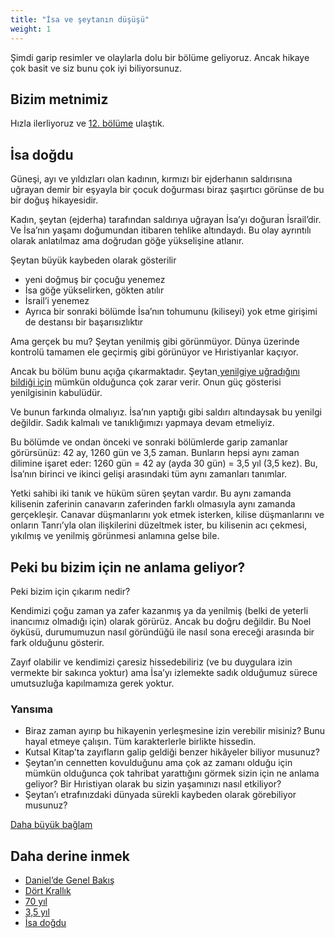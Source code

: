 ```yaml
---
title: "İsa ve şeytanın düşüşü"
weight: 1
---
```


Şimdi garip resimler ve olaylarla dolu bir bölüme geliyoruz. Ancak hikaye çok basit ve siz bunu çok iyi biliyorsunuz.

## Bizim metnimiz

<a name="3d55"></a>
Hızla ilerliyoruz ve [12. bölüme](https://www.bibleserver.com/TR/Vahiy12) ulaştık.

## İsa doğdu

<a name="8465"></a>
Güneşi, ayı ve yıldızları olan kadının, kırmızı bir ejderhanın saldırısına uğrayan demir bir eşyayla bir çocuk doğurması biraz şaşırtıcı görünse de bu bir doğuş hikayesidir.

Kadın, şeytan (ejderha) tarafından saldırıya uğrayan İsa’yı doğuran İsrail’dir. Ve İsa’nın yaşamı doğumundan itibaren tehlike altındaydı. Bu olay ayrıntılı olarak anlatılmaz ama doğrudan göğe yükselişine atlanır.

Şeytan büyük kaybeden olarak gösterilir

- yeni doğmuş bir çocuğu yenemez
- İsa göğe yükselirken, gökten atılır
- İsrail’i yenemez
- Ayrıca bir sonraki bölümde İsa’nın tohumunu (kiliseyi) yok etme girişimi de destansı bir başarısızlıktır

Ama gerçek bu mu? Şeytan yenilmiş gibi görünmüyor. Dünya üzerinde kontrolü tamamen ele geçirmiş gibi görünüyor ve Hıristiyanlar kaçıyor.

Ancak bu bölüm bunu açığa çıkarmaktadır. Şeytan[ yenilgiye uğradığını bildiği için](https://www.bibleserver.com/TR/Vahiy12%3A11-12) mümkün olduğunca çok zarar verir. Onun güç gösterisi yenilgisinin kabulüdür.

Ve bunun farkında olmalıyız. İsa’nın yaptığı gibi saldırı altındaysak bu yenilgi değildir. Sadık kalmalı ve tanıklığımızı yapmaya devam etmeliyiz.

Bu bölümde ve ondan önceki ve sonraki bölümlerde garip zamanlar görürsünüz: 42 ay, 1260 gün ve 3,5 zaman. Bunların hepsi aynı zaman dilimine işaret eder: 1260 gün = 42 ay (ayda 30 gün) = 3,5 yıl (3,5 kez). Bu, İsa’nın birinci ve ikinci gelişi arasındaki tüm aynı zamanları tanımlar.

Yetki sahibi iki tanık ve hüküm süren şeytan vardır. Bu aynı zamanda kilisenin zaferinin canavarın zaferinden farklı olmasıyla aynı zamanda gerçekleşir. Canavar düşmanlarını yok etmek isterken, kilise düşmanlarını ve onların Tanrı’yla olan ilişkilerini düzeltmek ister, bu kilisenin acı çekmesi, yıkılmış ve yenilmiş görünmesi anlamına gelse bile.

## Peki bu bizim için ne anlama geliyor?

<a name="aaae"></a>
Peki bizim için çıkarım nedir?

Kendimizi çoğu zaman ya zafer kazanmış ya da yenilmiş (belki de yeterli inancımız olmadığı için) olarak görürüz. Ancak bu doğru değildir. Bu Noel öyküsü, durumumuzun nasıl göründüğü ile nasıl sona ereceği arasında bir fark olduğunu gösterir.

Zayıf olabilir ve kendimizi çaresiz hissedebiliriz (ve bu duygulara izin vermekte bir sakınca yoktur) ama İsa’yı izlemekte sadık olduğumuz sürece umutsuzluğa kapılmamıza gerek yoktur.

### Yansıma

<a name="2f40"></a>
- Biraz zaman ayırıp bu hikayenin yerleşmesine izin verebilir misiniz? Bunu hayal etmeye çalışın. Tüm karakterlerle birlikte hissedin.
- Kutsal Kitap’ta zayıfların galip geldiği benzer hikâyeler biliyor musunuz?
- Şeytan’ın cennetten kovulduğunu ama çok az zamanı olduğu için mümkün olduğunca çok tahribat yarattığını görmek sizin için ne anlama geliyor? Bir Hıristiyan olarak bu sizin yaşamınızı nasıl etkiliyor?
- Şeytan’ı etrafınızdaki dünyada sürekli kaybeden olarak görebiliyor musunuz?

[Daha büyük bağlam](../../../../gen/index/appl/the-book-of-revelation)

## Daha derine inmek

<a name="458a"></a>
- [Daniel’de Genel Bakış](../../../../bible/daniel/expl/the-book-of-daniel)
- [Dört Krallık](../../../../bible/daniel/expl/the-four-kingdoms-in-daniel)
- [70 yıl](../../../../bible/daniel/expl/the-70-year-weeks)
- [3,5 yıl](../../../../bible/daniel/expl/the-secret-of-the-3-5-years)
- [İsa doğdu](../../../../content/jesus/expl/a-different-christmas-story)

